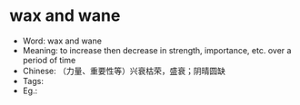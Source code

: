 # wax and wane

- Word: wax and wane
- Meaning: to increase then decrease in strength, importance, etc. over a period of time
- Chinese: （力量、重要性等）兴衰枯荣，盛衰；阴晴圆缺
- Tags: 
- Eg.: 
